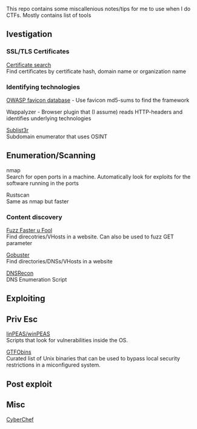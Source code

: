 This repo contains some miscallenious notes/tips for me to use when I do CTFs. Mostly contains list of tools

## Ivestigation

### SSL/TLS Certificates

[Certificate search](https://crt.sh)  
Find certificates by certificate hash, domain name or organization name

### Identifying technologies

[OWASP favicon database](https://wiki.owasp.org/index.php/OWASP_favicon_database) - Use favicon md5-sums to find the framework

Wappalyzer - Browser plugin that (I assume) reads HTTP-headers and identifies underlying technologies

[Sublist3r](https://github.com/aboul3la/Sublist3r)  
Subdomain enumerator that uses OSINT

## Enumeration/Scanning

nmap  
Search for open ports in a machine. Automatically look for exploits for the software running in the ports 

Rustscan    
Same as nmap but faster

### Content discovery

[Fuzz Faster u Fool](https://github.com/ffuf/ffuf)  
Find direcotries/VHosts in a website. Can also be used to fuzz GET parameter 

[Gobuster](https://github.com/OJ/gobuster)  
Find directories/DNSs/VHosts in a website

[DNSRecon](https://github.com/darkoperator/dnsrecon)  
DNS Enumeration Script

## Exploiting

## Priv Esc

[linPEAS/winPEAS](https://github.com/carlospolop/PEASS-ng)  
Scripts that look for vulnerabilities inside the OS.

[GTFObins](https://gtfobins.github.io/)  
Curated list of Unix binaries that can be used to bypass local security restrictions in a miconfigured system.

## Post exploit


## Misc

[CyberChef](https://gchq.github.io/CyberChef)
